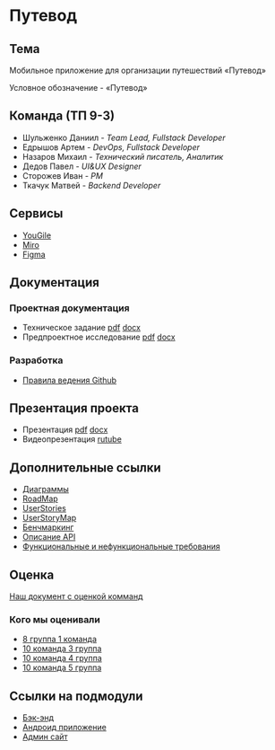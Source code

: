 # Путевод

## Тема

Мобильное приложение для организации путешествий «Путевод»

Условное обозначение -  «Путевод»

## Команда (ТП 9-3)
- Шульженко Даниил - _Team Lead,  Fullstack Developer_
- Едрышов Артем - _DevOps, Fullstack Developer_
- Назаров Михаил - _Технический писатель, Аналитик_
- Дедов Павел - _UI&UX Designer_
- Сторожев Иван - _PM_
- Ткачук Матвей - _Backend Developer_


## Сервисы
- [YouGile](https://ru.yougile.com/board/omhvp9x1qyhi)
- [Miro](https://miro.com/app/board/uXjVIYva4nE=/?share_link_id=394660775732)
- [Figma](https://www.figma.com/design/i1XMvFY416x6mRHShnTiae/%D0%9C%D0%B0%D0%BA%D0%B5%D1%82%D1%8B-%D1%8D%D0%BA%D1%80%D0%B0%D0%BD%D0%BE%D0%B2?node-id=0-1&t=V7XbBXds7FWrAqtp-1)

## Документация

### Проектная документация
- Техническое задание
[pdf](https://github.com/slash0t/travel-planner/blob/main/documentation/%D1%82%D0%B5%D1%85%D0%BD%D0%B8%D1%87%D0%B5%D1%81%D0%BA%D0%BE%D0%B5%20%D0%B7%D0%B0%D0%B4%D0%B0%D0%BD%D0%B8%D0%B5/TZ_OS.pdf) 
[docx](https://github.com/slash0t/travel-planner/blob/main/documentation/%D1%82%D0%B5%D1%85%D0%BD%D0%B8%D1%87%D0%B5%D1%81%D0%BA%D0%BE%D0%B5%20%D0%B7%D0%B0%D0%B4%D0%B0%D0%BD%D0%B8%D0%B5/TZ_OS.docx)
- Предпроектное исследование
[pdf](https://github.com/slash0t/travel-planner/blob/main/documentation/%D0%9F%D1%80%D0%B5%D0%B4%D0%BF%D1%80%D0%BE%D0%B5%D0%BA%D1%82%D0%BD%D0%BE%D0%B5%20%D0%B8%D1%81%D1%81%D0%BB%D0%B5%D0%B4%D0%BE%D0%B2%D0%B0%D0%BD%D0%B8%D0%B5.pdf) 
[docx](https://github.com/slash0t/travel-planner/blob/main/documentation/%D0%9F%D1%80%D0%B5%D0%B4%D0%BF%D1%80%D0%BE%D0%B5%D0%BA%D1%82%D0%BD%D0%BE%D0%B5%20%D0%B8%D1%81%D1%81%D0%BB%D0%B5%D0%B4%D0%BE%D0%B2%D0%B0%D0%BD%D0%B8%D0%B5.docx)

### Разработка
- [Правила ведения Github](https://app.weeek.net/s/pravila-vedeniya-github-document-Nzc3NTcxfDllODdjODlkLTIyOWYtNDk0ZS1hZmYwLTJiMjI2NjY3NWQ1Ng==)

## Презентация проекта
- Презентация
[pdf](https://github.com/slash0t/travel-planner/blob/main/presentation/Putevod.pdf)
[docx](https://github.com/slash0t/travel-planner/blob/main/presentation/Putevod.pptx)
- Видеопрезентация
[rutube](https://rutube.ru/video/private/67167c97d63c9ba0afe738ea44c91877/?r=wd&p=XMlqmLNEu18EGbV2LvDyBA)


## Дополнительные ссылки
- [Диаграммы](https://miro.com/app/board/uXjVIYva4nE=/?moveToWidget=3458764622661006601&cot=14)
- [RoadMap](https://miro.com/app/board/uXjVIYva4nE=/?moveToWidget=3458764622661121521&cot=14)
- [UserStories](https://docs.google.com/spreadsheets/d/1DPySmOftrjb9FkqHWJtX-5rHa66Ukl_cUHwk_9u7YXs/edit?gid=1267351248#gid=1267351248)
- [UserStoryMap](https://miro.com/app/board/uXjVIYva4nE=/?moveToWidget=3458764622661425411&cot=14)
- [Бенчмаркинг](https://docs.google.com/spreadsheets/d/1DPySmOftrjb9FkqHWJtX-5rHa66Ukl_cUHwk_9u7YXs/edit?gid=1962601056#gid=1962601056)
- [Описание API](https://editor.swagger.io/?url=https://gist.githubusercontent.com/slash0t/27959b723b00113040c967887504ea0b/raw/da622d64545e38f3f41f147ce7dcc1bee5a34b2f/api.yaml)
- [Функциональные и нефункциональные требования](https://docs.google.com/document/d/15YP0tpKJv_j8BYXxnkmJblgaujJrukchXS15Wi_iMo8/edit?usp=sharing)

## Оценка

[Наш документ с оценкой комманд](https://github.com/slash0t/travel-planner/blob/main/documentation/%D0%A7%D0%B5%D0%BA%D0%BB%D0%B8%D1%81%D1%82%20%D0%BE%D1%86%D0%B5%D0%BD%D0%B8%D0%B2%D0%B0%D0%BD%D0%B8%D1%8F.pdf)

### Кого мы оценивали

- [8 группа 1 команда](https://github.com/mxnmiraii/Vkatun)
- [10 команда 3 группа](https://github.com/git-company-tp10-1/main)
- [10 команда 4 группа](https://github.com/LUFFPUFF/TPProduct)
- [10 команда 5 группа](https://github.com/wizado7/MoneyGuard)

## Ссылки на подмодули
- [Бэк-энд](https://github.com/slash0t/travel-planner-backend)
- [Андроид приложение](https://github.com/slash0t/travel-planner-android)
- [Админ сайт](https://github.com/slash0t/travel-planner-admin)